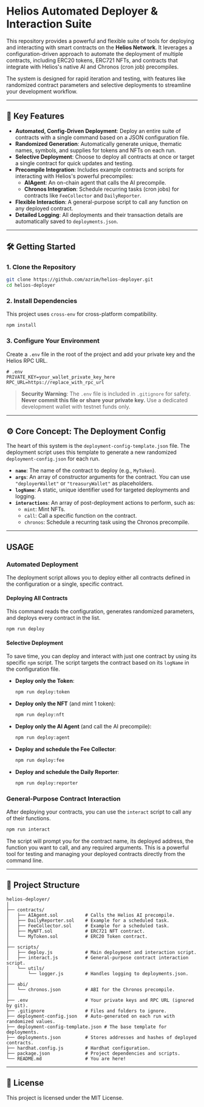 # Helios Automated Deployer & Interaction Suite

This repository provides a powerful and flexible suite of tools for deploying and interacting with smart contracts on the **Helios Network**. It leverages a configuration-driven approach to automate the deployment of multiple contracts, including ERC20 tokens, ERC721 NFTs, and contracts that integrate with Helios's native AI and Chronos (cron job) precompiles.

The system is designed for rapid iteration and testing, with features like randomized contract parameters and selective deployments to streamline your development workflow.

---

## 🚀 Key Features

- **Automated, Config-Driven Deployment**: Deploy an entire suite of contracts with a single command based on a JSON configuration file.
- **Randomized Generation**: Automatically generate unique, thematic names, symbols, and supplies for tokens and NFTs on each run.
- **Selective Deployment**: Choose to deploy all contracts at once or target a single contract for quick updates and testing.
- **Precompile Integration**: Includes example contracts and scripts for interacting with Helios's powerful precompiles:
    - **AIAgent**: An on-chain agent that calls the AI precompile.
    - **Chronos Integration**: Schedule recurring tasks (cron jobs) for contracts like `FeeCollector` and `DailyReporter`.
- **Flexible Interaction**: A general-purpose script to call any function on any deployed contract.
- **Detailed Logging**: All deployments and their transaction details are automatically saved to `deployments.json`.

---

## 🛠️ Getting Started

### 1. Clone the Repository

```bash
git clone https://github.com/azrim/helios-deployer.git
cd helios-deployer
```

### 2. Install Dependencies

This project uses `cross-env` for cross-platform compatibility.

```bash
npm install
```

### 3. Configure Your Environment

Create a `.env` file in the root of the project and add your private key and the Helios RPC URL.

```env
# .env
PRIVATE_KEY=your_wallet_private_key_here
RPC_URL=https://replace_with_rpc_url
```

> **Security Warning**: The `.env` file is included in `.gitignore` for safety. **Never commit this file or share your private key.** Use a dedicated development wallet with testnet funds only.

---

## ⚙️ Core Concept: The Deployment Config

The heart of this system is the `deployment-config-template.json` file. The deployment script uses this template to generate a new randomized `deployment-config.json` for each run.

- **`name`**: The name of the contract to deploy (e.g., `MyToken`).
- **`args`**: An array of constructor arguments for the contract. You can use `"deployerWallet"` or `"treasuryWallet"` as placeholders.
- **`logName`**: A static, unique identifier used for targeted deployments and logging.
- **`interactions`**: An array of post-deployment actions to perform, such as:
    - `mint`: Mint NFTs.
    - `call`: Call a specific function on the contract.
    - `chronos`: Schedule a recurring task using the Chronos precompile.

---

## USAGE

### Automated Deployment

The deployment script allows you to deploy either all contracts defined in the configuration or a single, specific contract.

#### Deploying All Contracts

This command reads the configuration, generates randomized parameters, and deploys every contract in the list.

```bash
npm run deploy
```

#### Selective Deployment

To save time, you can deploy and interact with just one contract by using its specific `npm` script. The script targets the contract based on its `logName` in the configuration file.

- **Deploy only the Token**:
  ```bash
  npm run deploy:token
  ```

- **Deploy only the NFT** (and mint 1 token):
  ```bash
  npm run deploy:nft
  ```

- **Deploy only the AI Agent** (and call the AI precompile):
  ```bash
  npm run deploy:agent
  ```

- **Deploy and schedule the Fee Collector**:
  ```bash
  npm run deploy:fee
  ```

- **Deploy and schedule the Daily Reporter**:
  ```bash
  npm run deploy:reporter
  ```

### General-Purpose Contract Interaction

After deploying your contracts, you can use the `interact` script to call any of their functions.

```bash
npm run interact
```

The script will prompt you for the contract name, its deployed address, the function you want to call, and any required arguments. This is a powerful tool for testing and managing your deployed contracts directly from the command line.

---

## 📁 Project Structure

```
helios-deployer/
│
├── contracts/
│   ├── AIAgent.sol          # Calls the Helios AI precompile.
│   ├── DailyReporter.sol    # Example for a scheduled task.
│   ├── FeeCollector.sol     # Example for a scheduled task.
│   ├── MyNFT.sol            # ERC721 NFT contract.
│   └── MyToken.sol          # ERC20 Token contract.
│
├── scripts/
│   ├── deploy.js            # Main deployment and interaction script.
│   ├── interact.js          # General-purpose contract interaction script.
│   └── utils/
│       └── logger.js        # Handles logging to deployments.json.
│
├── abi/
│   └── chronos.json         # ABI for the Chronos precompile.
│
├── .env                     # Your private keys and RPC URL (ignored by git).
├── .gitignore               # Files and folders to ignore.
├── deployment-config.json   # Auto-generated on each run with randomized values.
├── deployment-config-template.json # The base template for deployments.
├── deployments.json         # Stores addresses and hashes of deployed contracts.
├── hardhat.config.js        # Hardhat configuration.
├── package.json             # Project dependencies and scripts.
└── README.md                # You are here!
```

---

## 🪪 License

This project is licensed under the MIT License.